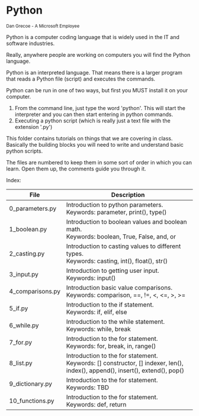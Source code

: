 # Python
<sub>Dan Grecoe - A Microsoft Employee </sub>

Python is a computer coding language that is widely used in the IT and software industries. 

Really, anywhere people are working on computers you will find the Python language. 

Python is an interpreted language. That means there is a larger program that reads a Python file (script) and executes the commands. 

Python can be run in one of two ways, but first you MUST install it on your computer. 

1. From the command line, just type the word 'python'. This will start the interpreter and you can then start entering in python commands. 
2. Executing a python script (which is really just a text file with the extension '.py')

This folder contains tutorials on things that we are covering in class. Basically the building blocks you will need to write and understand basic python scripts. 

The files are numbered to keep them in some sort of order in which you can learn. Open them up, the comments guide you through it. 

Index:


|File|Description|
|--------|--------------|
|0_parameters.py|Introduction to python parameters.<br>Keywords: parameter, print(), type() |
|1_boolean.py|Introduction to boolean values and boolean math.<br>Keywords: boolean, True, False, and, or|
|2_casting.py|Introduction to casting values to different types.<br>Keywords: casting, int(), float(), str() |
|3_input.py|Introduction to getting user input.<br>Keywords: input() |
|4_comparisons.py|Introduction basic value comparisons.<br>Keywords: comparison, ==, !=, <, <=, >, >= |
|5_if.py|Introduction to the if statement.<br>Keywords: if, elif, else|
|6_while.py|Introduction to the while statement.<br>Keywords: while, break|
|7_for.py|Introduction to the for statement.<br>Keywords: for, break, in, range()|
|8_list.py|Introduction to the for statement.<br>Keywords: [] constructor, [] indexer,  len(), index(), append(), insert(), extend(), pop()|
|9_dictionary.py|Introduction to the for statement.<br>Keywords: TBD|
|10_functions.py|Introduction to the for statement.<br>Keywords: def, return|

